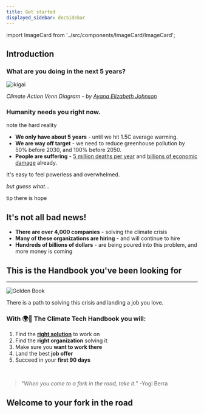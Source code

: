 ```yaml
---
title: Get started
displayed_sidebar: docSidebar
---
```

import ImageCard from '../src/components/ImageCard/ImageCard';

## Introduction

### What are you doing in the next 5 years?

![ikigai](../static/img/Climate+Action+Venn+diagram.jpg)

_Climate Action Venn Diagram - by [Ayana Elizabeth Johnson](https://www.ayanaelizabeth.com/climatevenn)_


### Humanity needs you right now.

note the hard reality

- **We only have about 5 years** - until we hit 1.5C average warming. <!--make url-->
- **We are way off target** - we need to reduce greenhouse pollution by 50% before 2030, and 100% before 2050.
- **People are suffering** - [5 million deaths per year](https://www.sciencealert.com/abnormal-temperatures-could-already-account-for-5-million-deaths-a-year) and [billions of economic damage](https://www.npr.org/2023/11/14/1206506962/climate-change-affects-your-life-in-3-big-ways-a-new-report-warns) already.


It's easy to feel powerless and overwhelmed.

_but guess what..._

tip there is hope
## It's not all bad news!
- **There are over 4,000 companies** - solving the climate crisis
- **Many of these organizations are hiring** - and will continue to hire
- **Hundreds of billions of dollars** - are being poured into this problem, and more money is coming


<!--add emojis?-->

## This is the Handbook you've been looking for

---

![Golden Book](../static/img/golden-book.png)

There is a path to solving this crisis and landing a job you love.

### With 🌍📓 The Climate Tech Handbook you will:

1. Find the **[right solution](solutions)** to work on
2. Find the **right organization** solving it
3. Make sure you **want to work there**
4. Land the best **job offer**
5. Succeed in your **first 90 days**

<br/>

>"_When you come to a fork in the road, take it._"
>    -Yogi Berra

## Welcome to your fork in the road

<div style={{ display: 'flex', flexWrap: 'wrap'}}>
    <ImageCard
    title="How to use the Handbook"
    description="Start with a simple framework"
    imageUrl="/img/starting-line.jpg"
    linkUrl="../how-to-use-the-handbook"
    />
    <ImageCard
    title="Level 1"
    description="You're brand new, start with the basics"
    imageUrl="/img/climate-tech-level-1-mario.jpg"
    linkUrl="/level-1"
    />
<ImageCard
    title="Level 2"
    description="You're ready to hone in on your climate solution"
    imageUrl="/img/level-2-mario.jpg"
    linkUrl="/level-1"
    />
</div>